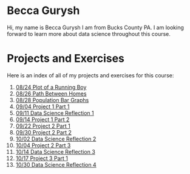 # Becca Gurysh

Hi, my name is Becca Gurysh I am from Bucks County PA. I am looking forward to learn more about data science throughout this course. 

# Projects and Exercises

Here is an index of all of my projects and exercises for this course:

1. [08/24 Plot of a Running Boy](path_of_running_boy.md)
2. [08/26 Path Between Homes](path_between_homes.md)
3. [08/28 Population Bar Graphs](bar_graphs.md)
4. [09/04 Project 1 Part 1](data_mgt_pt2.md)
5. [09/11 Data Science Reflection 1](reflection_1.md)
6. [09/14 Project 1 Part 2](census.md)
7. [09/22 Project 2 Part 1](fundamentals_pt2.md)
8. [09/30 Project 2 Part 2](project2_part2.md)
9. [10/02 Data Science Reflection 2](reflection_2.md)
10. [10/04 Project 2 Part 3](proj2_part3.md)
11. [10/14 Data Science Reflection 3](reflection_3.md)
12. [10/17 Project 3 Part 1](project3_part1.md)
13. [10/30 Data Science Reflection 4](reflection_4.md)
